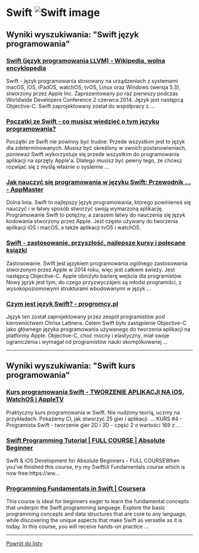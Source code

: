 # Swift ![Swift image](https://www.tiobe.com/wp-content/themes/tiobe/tiobe-index/images/Swift.png)

## Wyniki wyszukiwania: "Swift język programowania" 

### [Swift (język programowania LLVM) - Wikipedia, wolna encyklopedia](https://pl.wikipedia.org/wiki/Swift_(język_programowania_LLVM)) 

 Swift - język programowania stosowany na urządzeniach z systemami macOS, iOS, iPadOS, watchOS, tvOS, Linux oraz Windows (wersja 5.3), stworzony przez Apple Inc. Zaprezentowany po raz pierwszy podczas Worldwide Developers Conference 2 czerwca 2014. Język jest następcą Objective-C. Swift zaprojektowany został do współpracy z ...




### [Początki ze Swift - co musisz wiedzieć o tym języku programowania?](https://android.com.pl/programowanie/382514-poczatki-ze-swift-co-musisz-wiedziec-o-tym-jezyku-programowania/) 

 Początki ze Swift nie powinny być trudne. Przede wszystkim jest to język dla zdeterminowanych. Musisz być określony w swoich postanowieniach, ponieważ Swift wykorzystuje się przede wszystkim do programowania aplikacji na sprzęty Apple'a. Dlatego musisz być pewny tego, że chcesz rozwijać się z myślą właśnie o systemie ...




### [Jak nauczyć się programowania w języku Swift: Przewodnik ... - AppMaster](https://appmaster.io/pl/blog/naucz-sie-swifta-krok-po-kroku) 

 Dolna linia. Swift to najlepszy język programowania, którego powinieneś się nauczyć i w łatwy sposób stworzyć swoją wymarzoną aplikację. Programowanie Swift to potężny, a zarazem łatwy do nauczenia się język kodowania stworzony przez Apple. Jest często używany do tworzenia aplikacji iOS i macOS, a także aplikacji tvOS i watchOS.




### [Swift - zastosowanie, przyszłość, najlepsze kursy i polecane książki](https://jaki-jezyk-programowania.pl/technologie/swift/) 

 Zastosowanie. Swift jest językiem programowania ogólnego zastosowania stworzonym przez Apple w 2014 roku, więc jest całkiem świeży. Jest następcą Objective-C. Apple obniżyło barierę wejścia dla programistów. Nowy język jest tym, do czego przyzwyczajeni są młodsi programiści, z wysokopoziomowymi strukturami wbudowanymi w język ...




### [Czym jest język Swift? - progromcy.pl](https://progromcy.pl/czym-jest-jezyk-swift/) 

 Język ten został zaprojektowany przez zespół programistów pod kierownictwem Chrisa Lattnera. Celem Swift było zastąpienie Objective-C jako głównego języka programowania używanego do tworzenia aplikacji na platformy Apple. Objective-C, choć mocny i elastyczny, miał swoje ograniczenia i wymagał od programistów nauki skomplikowanej ...






---

## Wyniki wyszukiwania: "Swift kurs programowania" 

### [Kurs programowania Swift - TWORZENIE APLIKACJI NA iOS, WatchOS i AppleTV](http://swiftlab.pl/) 

 Praktyczny kurs programowania w Swift. Nie nudzimy teorią, uczmy na przykładach. Pokażemy Ci, jak stworzyć 25 gier i aplikacji. ... KURS #4 - Programista Swift - tworzenie gier 2D i 3D - część 2 o wartości 169 z ...




### [Swift Programming Tutorial | FULL COURSE | Absolute Beginner](https://www.youtube.com/watch?v=CwA1VWP0Ldw) 

 Swift & iOS Development for Absolute Beginners - FULL COURSEWhen you've finished this course, try my SwiftUI Fundamentals course which is now free:https://ww...




### [Programming Fundamentals in Swift | Coursera](https://www.coursera.org/learn/programming-fundamentals-swift) 

 This course is ideal for beginners eager to learn the fundamental concepts that underpin the Swift programming language. Explore the basic programming concepts and data structures that are core to any language, while discovering the unique aspects that make Swift as versatile as it is today. In this course, you will receive hands-on practice ...






---

 [Powrót do listy](../top20.md)